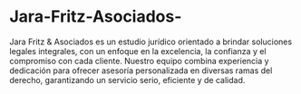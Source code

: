 # Jara-Fritz-Asociados-
Jara Fritz &amp; Asociados es un estudio jurídico orientado a brindar soluciones legales integrales, con un enfoque en la excelencia, la confianza y el compromiso con cada cliente. Nuestro equipo combina experiencia y dedicación para ofrecer asesoría personalizada en diversas ramas del derecho, garantizando un servicio serio, eficiente y de calidad.
